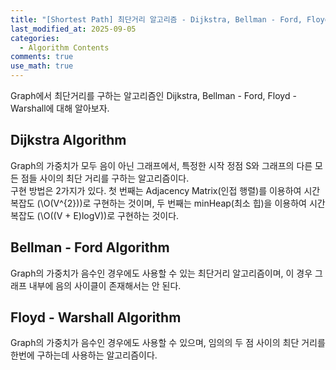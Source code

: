```yaml
---
title: "[Shortest Path] 최단거리 알고리즘 - Dijkstra, Bellman - Ford, Floyd - Warshall"
last_modified_at: 2025-09-05
categories:
  - Algorithm Contents
comments: true
use_math: true
---
```


Graph에서 최단거리를 구하는 알고리즘인 Dijkstra, Bellman - Ford, Floyd - Warshall에 대해 알아보자.  
  
## Dijkstra Algorithm  
  
Graph의 가중치가 모두 음이 아닌 그래프에서, 특정한 시작 정점 S와 그래프의 다른 모든 점들 사이의 최단 거리를 구하는 알고리즘이다.  
구현 방법은 2가지가 있다. 첫 번째는 Adjacency Matrix(인접 행렬)를 이용하여 시간복잡도 (\O(V^{2})\)로 구현하는 것이며, 두 번째는 minHeap(최소 힙)을 이용하여 시간복잡도 (\O((V + E)logV)\)로 구현하는 것이다.  
  
## Bellman - Ford Algorithm  
  
Graph의 가중치가 음수인 경우에도 사용할 수 있는 최단거리 알고리즘이며, 이 경우 그래프 내부에 음의 사이클이 존재해서는 안 된다.  
  
## Floyd - Warshall Algorithm  
  
Graph의 가중치가 음수인 경우에도 사용할 수 있으며, 임의의 두 점 사이의 최단 거리를 한번에 구하는데 사용하는 알고리즘이다.